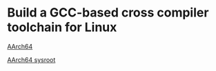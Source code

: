 # Build a GCC-based cross compiler toolchain for Linux

[AArch64](https://xkfan.github.io/cross-toolchain/aarch64)

[AArch64 sysroot](https://xkfan.github.io/cross-toolchain/aarch64-sysroot)
